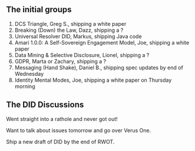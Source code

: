 ## The initial groups

   1. DCS Triangle, Greg S., shipping a white paper
   2. Breaking (Down) the Law, Dazz, shipping a ?
   3. Universal Resolver DID, Markus, shipping Java code
   4. Amari 1.0.0: A Self-Sovereign Engagement Model, Joe, shipping a white paper
   5. Data Mining & Selective Disclosure, Lionel, shipping a ?
   6. GDPR, Marta or Zachary, shipping a ?
   7. Messaging (Hand Shake), Daniel B., shipping spec updates by end of Wednesday
   8. Identity Mental Modes, Joe, shipping a white paper on Thursday morning
   
 ## The DID Discussions
 
 Went straight into a rathole and never got out!
 
 Want to talk about issues tomorrow and go over Verus One.
 
 Ship a new draft of DID by the end of RWOT.

